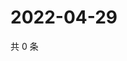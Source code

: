# 2022-04-29

共 0 条

<!-- BEGIN WEIBO -->
<!-- 最后更新时间 Fri Apr 29 2022 06:15:43 GMT+0800 (China Standard Time) -->

<!-- END WEIBO -->
